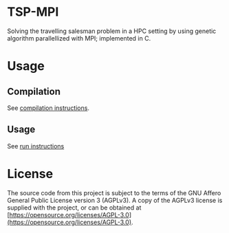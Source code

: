 # TSP-MPI
Solving the travelling salesman problem in a HPC setting by using genetic algorithm parallellized with MPI; implemented in C.

# Usage
## Compilation
See [compilation instructions](src/README).

## Usage
See [run instructions](src/README)

# License
The source code from this project is subject to the terms of the GNU Affero General Public License version 3 (AGPLv3). A copy of the AGPLv3 license is supplied with the project, or can be obtained at [https://opensource.org/licenses/AGPL-3.0](https://opensource.org/licenses/AGPL-3.0).

